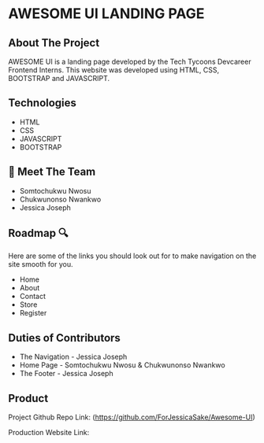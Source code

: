 # AWESOME UI LANDING PAGE

## About The Project 

AWESOME UI is a landing page developed by the Tech Tycoons Devcareer Frontend Interns. This website was developed using HTML, CSS, BOOTSTRAP and JAVASCRIPT.

## Technologies 
- HTML
- CSS
- JAVASCRIPT
- BOOTSTRAP

## 👋  Meet The Team

- Somtochukwu Nwosu
- Chukwunonso Nwankwo
- Jessica Joseph

## Roadmap 🔍
Here are some of the links you should look out for to make navigation on the site smooth for you. 

- Home
- About  
- Contact
- Store
- Register

## Duties of Contributors 

- The Navigation - Jessica Joseph
- Home Page - Somtochukwu Nwosu & Chukwunonso Nwankwo
- The Footer - Jessica Joseph

## Product 

Project Github Repo Link: (https://github.com/ForJessicaSake/Awesome-UI)

Production Website Link: 